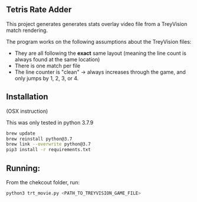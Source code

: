 ## Tetris Rate Adder

This project generates generates stats overlay video file from a TreyVision match rendering.

The program works on the following assumptions about the TreyVision files:
* They are all following the **exact** same layout (meaning the line count is always found at the same location)
* There is one match per file
* The line counter is "clean" -> always increases through the game, and only jumps by 1, 2, 3, or 4.


## Installation

(OSX instruction)

This was only tested in python 3.7.9

```bash
brew update
brew reinstall python@3.7
brew link --overwrite python@3.7
pip3 install -r requirements.txt
```

## Running:

From the chekcout folder, run:

```bash
python3 trt_movie.py <PATH_TO_TREYVISION_GAME_FILE>
```
